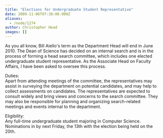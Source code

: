 ```yaml
---
title: "Elections for Undergraduate Student Representative"
date: 2009-11-06T07:38:00.000Z
aliases:
  - /node/1274
author: Christopher Head
images: []
---
```


<div class="field field-name-body field-type-text-with-summary field-label-hidden"><div class="field-items"><div class="field-item even"><p>As you all know, Bill Aiello&apos;s term as the Department Head will end in June 2010. The Dean of Science has decided on an internal search and is in the process of forming a head search committee, which includes one elected undergraduate student representative. As the Associate Head on Faculty Affairs, I have been asked to oversee this process.</p>
<p>Duties:<br>
Apart from attending meetings of the committee, the representatives may assist in surveying the department on potential candidates, and may help to collect assessments on candidates. The representatives are expected to consult widely and bring views and concerns to the search committee. They may also be responsible for planning and organizing search-related meetings and events internal to the department.</p>
<p>Eligibility:<br>
Any full-time undergraduate student majoring in Computer Science. Nominations in by next Friday, the 13th with the election being held on the 20th.</p>
</div></div></div>    <footer>
          </footer>
